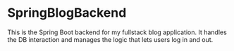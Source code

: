 # SpringBlogBackend

This is the Spring Boot backend for my fullstack blog application. It handles the DB interaction and manages the logic that lets users log in and out. 
